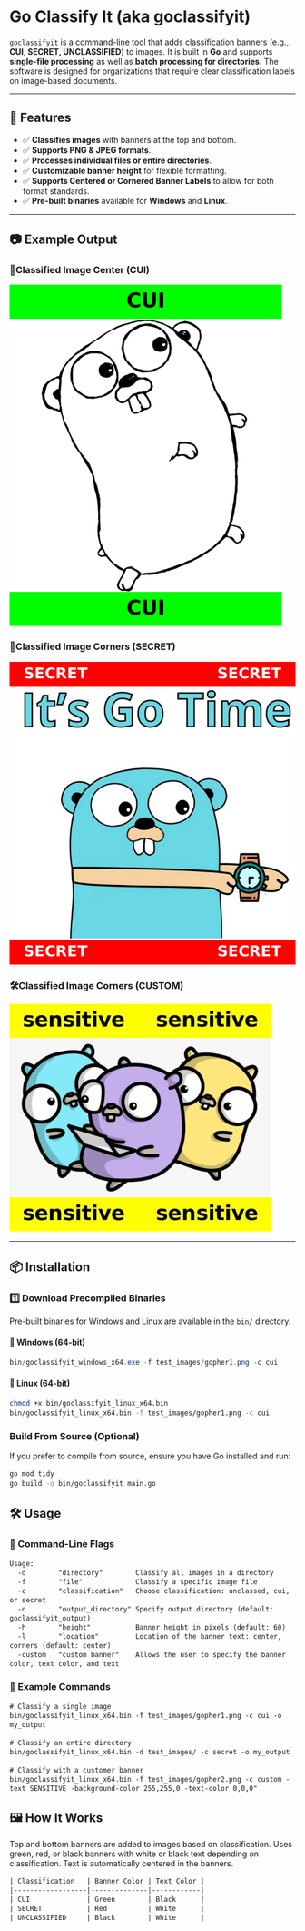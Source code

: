 # Go Classify It (aka goclassifyit)

`goclassifyit` is a command-line tool that adds classification banners (e.g., **CUI, SECRET, UNCLASSIFIED**) to images. It is built in **Go** and supports **single-file processing** as well as **batch processing for directories**. The software is designed for organizations that require clear classification labels on image-based documents.

---

## **🚀 Features**
- ✅ **Classifies images** with banners at the top and bottom.
- ✅ **Supports PNG & JPEG formats**.
- ✅ **Processes individual files or entire directories**.
- ✅ **Customizable banner height** for flexible formatting.
- ✅ **Supports Centered or Cornered Banner Labels** to allow for both format standards.
- ✅ **Pre-built binaries** available for **Windows** and **Linux**.

---

## 📷 Example Output
### **🚨Classified Image Center (CUI)**
![Classified Image](images/centered_cui_gopher.png)

### **📛Classified Image Corners (SECRET)**
![Classified Image](images/cornered_secret_gopher.png)

### **🛠️Classified Image Corners (CUSTOM)**
![Classified Image](images/cornered_custom_gopher.png)

---

## **📦 Installation**
### **1️⃣ Download Precompiled Binaries**
Pre-built binaries for Windows and Linux are available in the `bin/` directory.

#### **📌 Windows (64-bit)**
```powershell
bin/goclassifyit_windows_x64.exe -f test_images/gopher1.png -c cui
```

#### **📌 Linux (64-bit)**
```bash
chmod +x bin/goclassifyit_linux_x64.bin
bin/goclassifyit_linux_x64.bin -f test_images/gopher1.png -c cui
```

### **Build From Source (Optional)**
If you prefer to compile from source, ensure you have Go installed and run:

```bash
go mod tidy
go build -o bin/goclassifyit main.go
```

## **🛠️ Usage**
### **📌 Command-Line Flags**
```
Usage:
  -d        "directory"        Classify all images in a directory
  -f        "file"             Classify a specific image file
  -c        "classification"   Choose classification: unclassed, cui, or secret
  -o        "output_directory" Specify output directory (default: goclassifyit_output)
  -h        "height"           Banner height in pixels (default: 60)
  -l        "location"         Location of the banner text: center, corners (default: center)
  -custom   "custom banner"    Allows the user to specify the banner color, text color, and text
```

### **📌 Example Commands**
```
# Classify a single image
bin/goclassifyit_linux_x64.bin -f test_images/gopher1.png -c cui -o my_output

# Classify an entire directory
bin/goclassifyit_linux_x64.bin -d test_images/ -c secret -o my_output

# Classify with a customer banner
bin/goclassifyit_linux_x64.bin -f test_images/gopher2.png -c custom -text SENSITIVE -background-color 255,255,0 -text-color 0,0,0"
```

## **🖼️ How It Works**
Top and bottom banners are added to images based on classification.
Uses green, red, or black banners with white or black text depending on classification.
Text is automatically centered in the banners.

```
| Classification   | Banner Color | Text Color |
|------------------|--------------|------------|
| CUI              | Green        | Black      |
| SECRET           | Red          | White      |
| UNCLASSIFIED     | Black        | White      |
```
